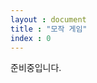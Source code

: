```yaml
---
layout : document
title : "모작 게임"
index : 0
---
```


<div class="wide_area">
	<div class="local_area">
        준비중입니다.
    </div>
</div>